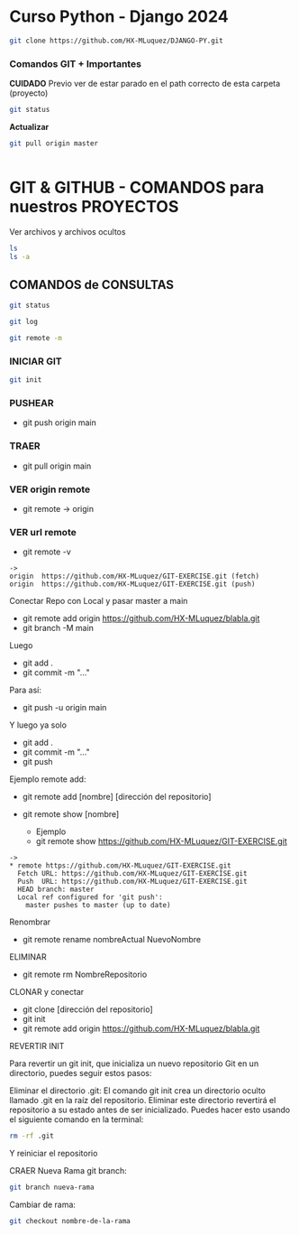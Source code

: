 
# Curso Python - Django 2024

```bash
git clone https://github.com/HX-MLuquez/DJANGO-PY.git
```

### Comandos GIT + Importantes

**CUIDADO**
Previo ver de estar parado en el path correcto de esta carpeta (proyecto)

```bash
git status
```

**Actualizar**
```bash
git pull origin master
```


```

```

# GIT & GITHUB - COMANDOS para nuestros PROYECTOS

Ver archivos y archivos ocultos 
```bash
ls 
ls -a
```
## COMANDOS de CONSULTAS

```bash
git status

git log 

git remote -m
```

### INICIAR GIT
```bash
git init
```

### PUSHEAR
- git push origin main

### TRAER
- git pull origin main

### VER origin remote
- git remote  -> origin

### VER url remote
- git remote -v
```
->
origin  https://github.com/HX-MLuquez/GIT-EXERCISE.git (fetch)
origin  https://github.com/HX-MLuquez/GIT-EXERCISE.git (push)
```


Conectar Repo con Local y pasar master a main
- git remote add origin https://github.com/HX-MLuquez/blabla.git
- git branch -M main

Luego
- git add .
- git commit -m "..."

Para así:
- git push -u origin main


Y luego ya solo
- git add .
- git commit -m "..."
- git push 

Ejemplo remote add:
- git remote add [nombre] [dirección del repositorio]

- git remote show [nombre]
    - Ejemplo
    - git remote show https://github.com/HX-MLuquez/GIT-EXERCISE.git
```
->
* remote https://github.com/HX-MLuquez/GIT-EXERCISE.git
  Fetch URL: https://github.com/HX-MLuquez/GIT-EXERCISE.git
  Push  URL: https://github.com/HX-MLuquez/GIT-EXERCISE.git
  HEAD branch: master
  Local ref configured for 'git push':
    master pushes to master (up to date)
```

Renombrar
- git remote rename nombreActual  NuevoNombre


ELIMINAR
- git remote rm NombreRepositorio

CLONAR y conectar
- git clone [dirección del repositorio]
- git init
- git remote add origin https://github.com/HX-MLuquez/blabla.git


REVERTIR INIT

Para revertir un git init, que inicializa un nuevo repositorio Git en un directorio, puedes seguir estos pasos:

Eliminar el directorio .git: El comando git init crea un directorio oculto llamado .git en la raíz del repositorio. Eliminar este directorio revertirá el repositorio a su estado antes de ser inicializado. Puedes hacer esto usando el siguiente comando en la terminal:

```bash
rm -rf .git
```
Y reiniciar el repositorio

CRAER Nueva Rama git branch:

```bash
git branch nueva-rama
```

Cambiar de rama:
```bash
git checkout nombre-de-la-rama
```